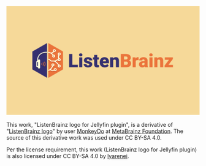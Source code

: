 ![ListenBrainz logo for Jellyfin plugin](ListenBrainz_logo.svg "ListenBrainz logo for Jellyfin plugin")

This work, "ListenBrainz logo for Jellyfin plugin", is a derivative of "[ListenBrainz logo](https://github.com/metabrainz/metabrainz-logos/commit/10127d3e84e5bb7e1c8509f1da12223d19581e18)" by user [MonkeyDo](https://github.com/metabrainz/metabrainz-logos/commits?author=MonkeyDo) at [MetaBrainz Foundation](https://github.com/metabrainz). The source of this derivative work was used under CC BY-SA 4.0.

Per the license requirement, this work (ListenBrainz logo for Jellyfin plugin) is also licensed under CC BY-SA 4.0 by [lyarenei](https://github.com/lyarenei).
